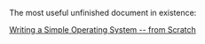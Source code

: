 The most useful unfinished document in existence:

[Writing a Simple Operating System -- from Scratch](https://www.cs.bham.ac.uk/~exr/lectures/opsys/10_11/lectures/os-dev.pdf)
